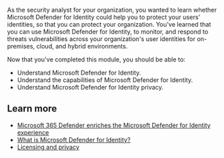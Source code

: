 As the security analyst for your organization, you wanted to learn whether Microsoft Defender for Identity could help you to protect your users' identities, so that you can protect your organization. You've learned that you can use Microsoft Defender for Identity, to monitor, and respond to threats vulnerabilities across your organization's user identities for on-premises, cloud, and hybrid environments.

Now that you've completed this module, you should be able to:

- Understand Microsoft Defender for Identity.
- Understand the capabilities of Microsoft Defender for Identity.
- Understand Microsoft Defender for Identity privacy.

## Learn more

- [Microsoft 365 Defender enriches the Microsoft Defender for Identity experience](https://techcommunity.microsoft.com/t5/security-compliance-identity/microsoft-365-defender-enriches-the-microsoft-defender-for/ba-p/1808275)
- [What is Microsoft Defender for Identity?](/defender-for-identity/what-is)
- [Licensing and privacy](/defender-for-identity/technical-faq)
